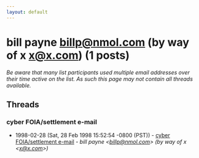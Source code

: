 ```yaml
---
layout: default
---
```


# bill payne <billp@nmol.com> (by way of x <x@x.com>) (1 posts)

_Be aware that many list participants used multiple email addresses over their time active on the list. As such this page may not contain all threads available._

## Threads

### cyber FOIA/settlement e-mail
+ 1998-02-28 (Sat, 28 Feb 1998 15:52:54 -0800 (PST)) - [cyber FOIA/settlement e-mail](/archive/1998/02/946ef5a5e5b0f966b98d88bc224ff6065248250746a89a0b10d2adaeb7425e6b) - _bill payne \<billp@nmol.com\> (by way of x \<x@x.com\>)_

